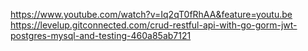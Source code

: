 
https://www.youtube.com/watch?v=Iq2qT0fRhAA&feature=youtu.be
https://levelup.gitconnected.com/crud-restful-api-with-go-gorm-jwt-postgres-mysql-and-testing-460a85ab7121